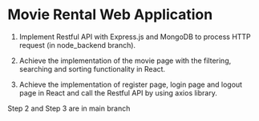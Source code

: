 # Movie Rental Web Application

1. Implement Restful API with Express.js and MongoDB to process HTTP request (in node_backend branch).

2. Achieve the implementation of the movie page with the filtering, searching and sorting functionality in React.

3. Achieve the implementation of register page, login page and logout page in React and call the Restful API by using axios library.

Step 2 and Step 3 are in main branch
